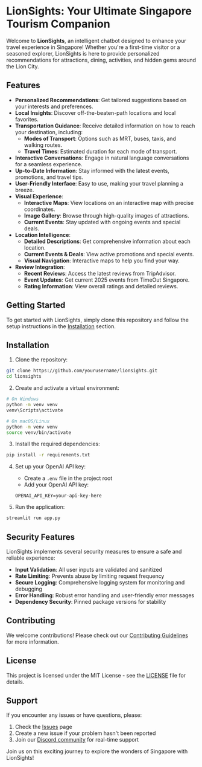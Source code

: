# LionSights: Your Ultimate Singapore Tourism Companion

Welcome to **LionSights**, an intelligent chatbot designed to enhance your travel experience in Singapore! Whether you're a first-time visitor or a seasoned explorer, LionSights is here to provide personalized recommendations for attractions, dining, activities, and hidden gems around the Lion City.

## Features
- **Personalized Recommendations**: Get tailored suggestions based on your interests and preferences.
- **Local Insights**: Discover off-the-beaten-path locations and local favorites.
- **Transportation Guidance**: Receive detailed information on how to reach your destination, including:
  - **Modes of Transport**: Options such as MRT, buses, taxis, and walking routes.
  - **Travel Times**: Estimated duration for each mode of transport.
- **Interactive Conversations**: Engage in natural language conversations for a seamless experience.
- **Up-to-Date Information**: Stay informed with the latest events, promotions, and travel tips.
- **User-Friendly Interface**: Easy to use, making your travel planning a breeze.
- **Visual Experience**: 
  - **Interactive Maps**: View locations on an interactive map with precise coordinates.
  - **Image Gallery**: Browse through high-quality images of attractions.
  - **Current Events**: Stay updated with ongoing events and special deals.
- **Location Intelligence**:
  - **Detailed Descriptions**: Get comprehensive information about each location.
  - **Current Events & Deals**: View active promotions and special events.
  - **Visual Navigation**: Interactive maps to help you find your way.
- **Review Integration**:
  - **Recent Reviews**: Access the latest reviews from TripAdvisor.
  - **Event Updates**: Get current 2025 events from TimeOut Singapore.
  - **Rating Information**: View overall ratings and detailed reviews.

## Getting Started
To get started with LionSights, simply clone this repository and follow the setup instructions in the [Installation](#installation) section.

## Installation
1. Clone the repository:
```bash
git clone https://github.com/yourusername/lionsights.git
cd lionsights
```

2. Create and activate a virtual environment:
```bash
# On Windows
python -m venv venv
venv\Scripts\activate

# On macOS/Linux
python -m venv venv
source venv/bin/activate
```

3. Install the required dependencies:
```bash
pip install -r requirements.txt
```

4. Set up your OpenAI API key:
   - Create a `.env` file in the project root
   - Add your OpenAI API key:
   ```
   OPENAI_API_KEY=your-api-key-here
   ```

5. Run the application:
```bash
streamlit run app.py
```

## Security Features
LionSights implements several security measures to ensure a safe and reliable experience:
- **Input Validation**: All user inputs are validated and sanitized
- **Rate Limiting**: Prevents abuse by limiting request frequency
- **Secure Logging**: Comprehensive logging system for monitoring and debugging
- **Error Handling**: Robust error handling and user-friendly error messages
- **Dependency Security**: Pinned package versions for stability

## Contributing
We welcome contributions! Please check out our [Contributing Guidelines](CONTRIBUTING.md) for more information.

## License
This project is licensed under the MIT License - see the [LICENSE](LICENSE) file for details.

## Support
If you encounter any issues or have questions, please:
1. Check the [Issues](https://github.com/yourusername/lionsights/issues) page
2. Create a new issue if your problem hasn't been reported
3. Join our [Discord community](https://discord.gg/lionsights) for real-time support

Join us on this exciting journey to explore the wonders of Singapore with LionSights!

